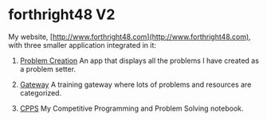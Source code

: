 # forthright48 V2

My website, [http://www.forthright48.com](http://www.forthright48.com), with three smaller application integrated in it:

1. [Problem Creation](http://www.forthright48.com/problem-creation) An app that displays all the problems I have created as a problem setter.

2. [Gateway](http://www.forthright48.com/gateway/getChildren/000000000000000000000000) A training gateway where lots of problems and resources are categorized.

3. [CPPS](http://www.forthright48.com/cpps/notebook.md) My Competitive Programming and Problem Solving notebook.
